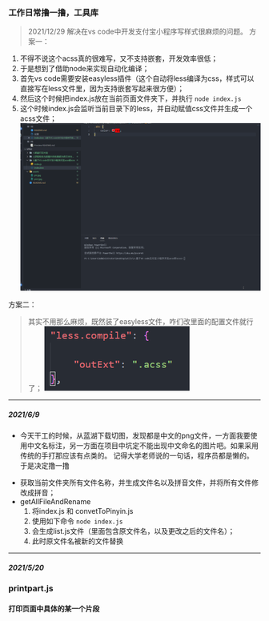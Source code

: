 ### 工作日常撸一撸，工具库

> 2021/12/29
解决在vs code中开发支付宝小程序写样式很麻烦的问题。
方案一：
1. 不得不说这个acss真的很难写，又不支持嵌套，开发效率很低；
2. 于是想到了借助node来实现自动化编译；
3. 首先vs code需要安装easyless插件（这个自动将less编译为css，样式可以直接写在less文件里，因为支持嵌套写起来很方便）；
4. 然后这个时候把index.js放在当前页面文件夹下，并执行
  `
  node index.js
  `
5. 这个时候index.js会监听当前目录下的less，并自动赋值css文件并生成一个acss文件；
![Image text](./assets/g1.gif)





方案二：
>其实不用那么麻烦，既然装了easyless文件，咋们改里面的配置文件就行了；
![Image text](./assets/pic2.jpg)
-----------------------------------------------


##### 2021/6/9
* 今天干工的时候，从蓝湖下载切图，发现都是中文的png文件，一方面我要使用中文名标注，另一方面在项目中坑定不能出现中文命名的图片吧。如果采用传统的手打那应该有点类的。 记得大学老师说的一句话，程序员都是懒的。 于是决定撸一撸
+ 获取当前文件夹所有文件名称，并生成文件名以及拼音文件，并将所有文件修改成拼音；
+ getAllFileAndRename 
  1. 将index.js 和 convetToPinyin.js
  2. 使用如下命令
`
        node index.js 
`
  3. 会生成list.js文件（里面包含原文件名，以及更改之后的文件名）；
  4. 此时原文件名被新的文件替换
------------------------------------------
##### 2021/5/20
### printpart.js 
#### 打印页面中具体的某一个片段



